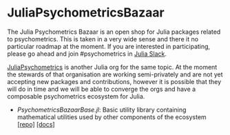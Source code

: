 # JuliaPsychometricsBazaar

The Julia Psychometrics Bazaar is an open shop for Julia packages related to psychometrics. This is taken in a very wide sense and there it no particular roadmap at the moment. If you are interested in participating, please go ahead and join #psychometrics in [Julia Slack](https://julialang.org/slack/).

[JuliaPsychometrics](https://github.com/JuliaPsychometrics) is another Julia org for the same topic. At the moment the stewards of that organisation are working semi-privately and are not yet accepting new packages and contributions, however it is possible that they will do in time and we will be able to converge the orgs and have a composable psychometrics ecosystem for Julia.

 * *PsychometricsBazaarBase.jl*: Basic utility library containing mathematical utilities used by other components of the ecosystem [\[repo\]](https://github.com/JuliaPsychometricsBazaar/PsychometricsBazaarBase.jl) [\[docs\]](https://juliapsychometricsbazaar.github.io/PsychometricsBazaarBase.jl/)
